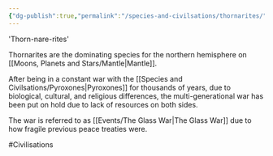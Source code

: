 ```yaml
---
{"dg-publish":true,"permalink":"/species-and-civilsations/thornarites/"}
---
```


'Thorn-nare-rites' 

Thornarites are the dominating species for the northern hemisphere on [[Moons, Planets and Stars/Mantle\|Mantle]].

After being in a constant war with the [[Species and Civilsations/Pyroxones\|Pyroxones]] for thousands of years, due to biological, cultural, and religious differences, the multi-generational war has been put on hold due to lack of resources on both sides.

The war is referred to as [[Events/The Glass War\|The Glass War]] due to how fragile previous peace treaties were.

#Civilisations 
